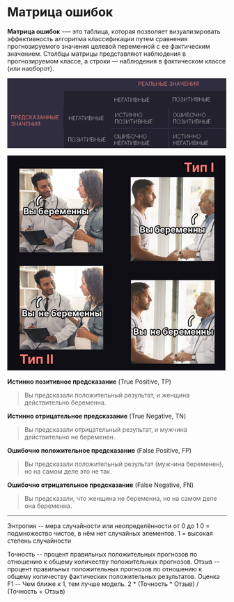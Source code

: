 # Матрица ошибок
**Матрица ошибок**  -— это таблица, которая позволяет визуализировать эффективность алгоритма классификации путем сравнения прогнозируемого значения целевой переменной с ее фактическим значением. Столбцы матрицы представляют наблюдения в прогнозируемом классе, а строки — наблюдения в фактическом классе (или наоборот).

![error matrix](./img/matrix.png)

![error matrix explain](./img/matrixExplain.png)

**Истинно позитивное предсказание** (True Positive, TP)

> Вы предсказали положительный результат, и женщина действительно беременна.

**Истинно отрицательное предсказание** (True Negative, TN)

> Вы предсказали отрицательный результат, и мужчина действительно не беременен.

**Ошибочно положительное предсказание** (False Positive, FP)

> Вы предсказали положительный результат (мужчина беременен), но на самом деле это не так.

**Ошибочно отрицательное предсказание** (False Negative, FN)

> Вы предсказали, что женщина не беременна, но на самом деле она беременна.

---
Энтропия -- мера случайности или неопределённости от 0 до 1
0 = подмножество чистое, в нём нет случайных элементов. 
1 = высокая степень случайности

Точность -- процент правильных положительных прогнозов по отношению к общему количеству положительных прогнозов.
Отзыв -- процент правильных положительных прогнозов по отношению к общему количеству фактических положительных результатов.
Оценка F1 -- Чем ближе к 1, тем лучше модель. 2 * (Точность * Отзыв) / (Точность + Отзыв)

